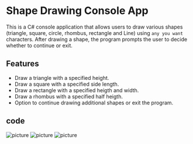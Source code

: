 # Shape Drawing Console App

This is a C# console application that allows users to draw various shapes (triangle, square, circle, rhombus, rectangle and Line) using `any you want` characters. After drawing a shape, the program prompts the user to decide whether to continue or exit.

## Features

- Draw a triangle with a specified height.
- Draw a square with a specified side length.
- Draw a rectangle with a specified heigth and width.
- Draw a rhombus with a specified half heigth.
- Option to continue drawing additional shapes or exit the program.

## code 
![picture](C:\Users\user\Desktop\Drawer\pictures)
![picture](C:\Users\user\Desktop\Drawer\pictures)
![picture](C:\Users\user\Desktop\Drawer\pictures)
